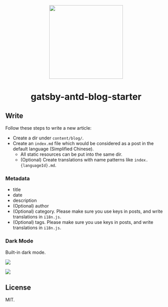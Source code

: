 <p align="center">
  <a href="http://ng.ant.design">
    <img width="230" src="https://img.alicdn.com/tfs/TB1TFFaHAvoK1RjSZFwXXciCFXa-106-120.svg">
  </a>
</p>

<h1 align="center">
gatsby-antd-blog-starter
</h1>

## Write

Follow these steps to write a new article:

- Create a dir under `content/blog/`.
- Create an `index.md` file which would be considered as a post in the default language (Simplified Chinese).
  - All static resources can be put into the same dir.
  - (Optional) Create translations with name patterns like `index.{languageId}.md`.

### Metadata

- title
- date
- description
- (Optional) author
- (Optional) category. Please make sure you use keys in posts, and write translations in `i18n.js`.
- (Optional) tags. Please make sure you use keys in posts, and write translations in `i18n.js`.

### Dark Mode

Built-in dark mode.

![](./screenshots/white.png)

![](./screenshots/dark.png)

## License

MIT.

